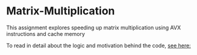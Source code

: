 # Matrix-Multiplication
This assignment explores speeding up matrix multiplication using AVX instructions and cache memory

To read in detail about the logic and motivation behind the code, [see here:](https://alokbakshi.github.io/matmul-1)

